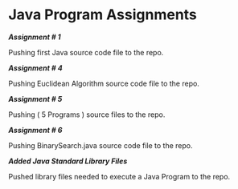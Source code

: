 
# Java Program Assignments


***Assignment # 1***

Pushing first Java source code file to the repo.


***Assignment # 4***

Pushing Euclidean Algorithm source code file to the repo.


***Assignment # 5***

Pushing ( 5 Programs ) source files to the repo.


***Assignment # 6***

Pushing BinarySearch.java source code file to the repo.


***Added Java Standard Library Files***

Pushed library files needed to execute a Java Program to the repo.
